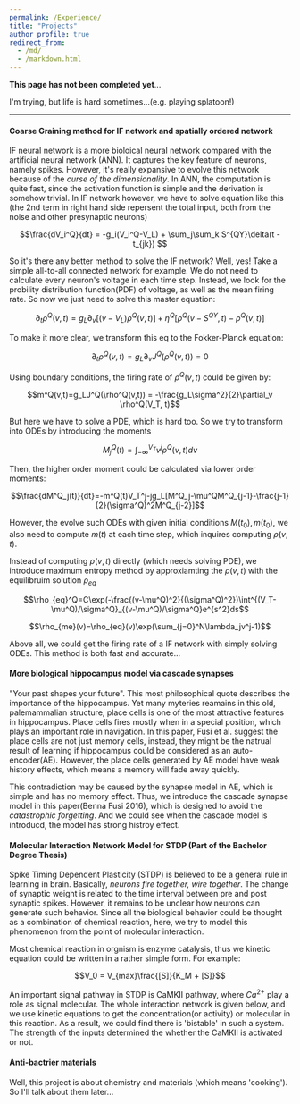 ```yaml
---
permalink: /Experience/
title: "Projects"
author_profile: true
redirect_from: 
  - /md/
  - /markdown.html
---
```


**This page has not been completed yet**...

I'm trying, but life is hard sometimes...(e.g. playing splatoon!)

---



#### Coarse Graining method for IF network and spatially ordered network

IF neural network is a more bioloical neural network compared with the artificial neural network (ANN). It captures the key feature of neurons, namely spikes. However, it's really expansive to evolve this network because of the *curse of the dimensionality*. In ANN, the computation is quite fast, since the activation function is simple and the derivation is somehow trivial. In IF network however, we have to solve equation like this (the 2nd term in right hand side repersent the total input, both from the noise and other presynaptic neurons)

$$\frac{dV_i^Q}{dt} = -g_i(V_i^Q-V_L) + \sum_j\sum_k S^{QY}\delta(t - t_{jk}) $$

So it's there any better method to solve the IF network? Well, yes! Take a simple all-to-all connected network for example. We do not need to calculate every neuron's voltage in each time step. Instead, we look for the probility distribution function(PDF) of voltage, as well as the mean firing rate. So now we just need to solve this master equation:

$$\partial_t \rho^Q(v,t)=g_L\partial_v[(v-V_L)\rho^Q(v,t)]+\eta^Q[\rho^Q(v-S^{QY},t)-\rho^Q(v,t)]$$

To make it more clear, we transform this eq to the Fokker-Planck equation:

$$\partial_t \rho^Q(v,t)=g_L\partial_vJ^Q(\rho^Q(v,t))=0$$

Using boundary conditions, the firing rate of $\rho^Q(v,t)$ could be given by:

$$m^Q(v,t)=g_LJ^Q(\rho^Q(v,t)) = -\frac{g_L\sigma^2}{2}\partial_v \rho^Q(V_T, t)$$

But here we have to solve a PDE, which is hard too. So we try to transform into ODEs by introducing the moments

$$M^Q_j(t)=\int^{V_T}_{-\infty}v^j\rho^Q(v,t)dv$$

Then, the higher order moment could be calculated via lower order moments:

$$\frac{dM^Q_j(t)}{dt}=-m^Q(t)V_T^j-jg_L[M^Q_j-\mu^QM^Q_{j-1}-\frac{j-1}{2}(\sigma^Q)^2M^Q_{j-2}]$$

However, the evolve such ODEs with given initial conditions $M(t_0),m(t_0)$, we also need to compute $m(t)$ at each time step, which inquires computing $\rho(v,t)$. 

Instead of computing $\rho(v,t)$ directly (which needs solving PDE), we introduce maximum entropy method by approxiamting the $\rho(v,t)$ with the equilibruim solution $\rho_{eq}$

$$\rho_{eq}^Q=C\exp(-\frac{(v-\mu^Q)^2}{(\sigma^Q)^2})\int^{(V_T-\mu^Q)/\sigma^Q}_{(v-\mu^Q)/\sigma^Q}e^{s^2}ds$$

$$\rho_{me}(v)=\rho_{eq}(v)\exp(\sum_{j=0}^N\lambda_jv^j-1)$$

Above all, we could get the firing rate of a IF network with simply solving ODEs. This method is both fast and accurate...



#### More biological hippocampus model via cascade synapses

"Your past shapes your future". This most philosophical quote describes the importance of the hippocampus. Yet many myteries reamains in this old, palemammalian structure, place cells is one of the most attractive features in hippocampus. Place cells fires mostly when in a special position, which plays an important role in navigation. In this paper, Fusi et al. suggest the place cells are not just memory cells, instead, they might be the natrual result of learning if hippocampus could be considered as an auto-encoder(AE). However, the place cells generated by AE model have weak history effects, which means a memory will fade away quickly. 

This contradiction may be caused by the synapse model in AE, which is simple and has no memory effect. Thus, we introduce the cascade synapse model in this paper(Benna Fusi 2016), which is designed to avoid the *catastrophic forgetting*. And we could see when the cascade model is introducd, the model has strong histroy effect.



#### Molecular Interaction Network Model for STDP (Part of the Bachelor Degree Thesis)  

Spike Timing Dependent Plasticity (STDP) is believed to be a general rule in learning in brain. Basically, *neurons fire together, wire together*. The change of synaptic weight is related to the time interval between pre and post synaptic spikes. However, it remains to be unclear how neurons can generate such behavior. Since all the biological behavior could be thought as a combination of chemical reaction, here, we try to model this phenomenon from the point of molecular interaction. 

Most chemical reaction in orgnism is enzyme catalysis, thus we kinetic equation could be written in a rather simple form. For example:

$$V_0 = V_{max}\frac{[S]}{K_M + [S]}$$

An important signal pathway in STDP is CaMKII pathway, where $Ca^{2+}$ play a role as signal molecular. The whole interaction network is given below, and we use kinetic equations to get the concentration(or activity) or molecular in this reaction. As a result,  we could find there is 'bistable' in such a system. The strength of the inputs determined the whether the CaMKII is activated or not.



#### Anti-bactrier materials

Well, this project is about chemistry and materials (which means 'cooking'). So I'll talk about them later...



